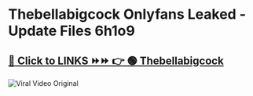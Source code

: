 
 # Thebellabigcock Onlyfans Leaked - Update Files 6h1o9

## <h2><a href="https://clipsfans.com/Thebellabigcock&ref=git">🔗 Click to LINKS ⏩⏩ 👉 🟢 Thebellabigcock </a></h2>

<a href="https://clipsfans.com/Thebellabigcock&ref=git" rel="nofollow" data-target="animated-image.originalLink"><img src="https://i.ibb.co.com/xMMVF88/686577567.gif" alt="Viral Video Original" style="max-width: 100%; display: inline-block;" data-target="animated-image.originalImage"></a>

